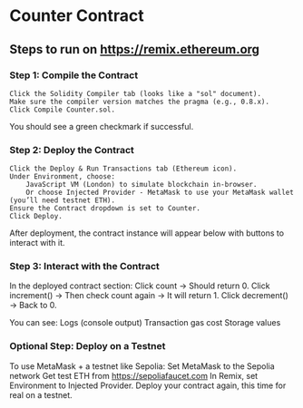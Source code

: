 # Counter Contract

## Steps to run on https://remix.ethereum.org

### Step 1: Compile the Contract
    Click the Solidity Compiler tab (looks like a "sol" document).
    Make sure the compiler version matches the pragma (e.g., 0.8.x).
    Click Compile Counter.sol.
You should see a green checkmark if successful.

### Step 2: Deploy the Contract
    Click the Deploy & Run Transactions tab (Ethereum icon).
    Under Environment, choose:
        JavaScript VM (London) to simulate blockchain in-browser.
        Or choose Injected Provider - MetaMask to use your MetaMask wallet (you’ll need testnet ETH).
    Ensure the Contract dropdown is set to Counter.
    Click Deploy.

After deployment, the contract instance will appear below with buttons to interact with it.

### Step 3: Interact with the Contract

In the deployed contract section:
    Click count → Should return 0.
    Click increment() → Then check count again → It will return 1.
    Click decrement() → Back to 0.

You can see:
    Logs (console output)
    Transaction gas cost
    Storage values


### Optional Step: Deploy on a Testnet

To use MetaMask + a testnet like Sepolia:
    Set MetaMask to the Sepolia network
    Get test ETH from https://sepoliafaucet.com
    In Remix, set Environment to Injected Provider.
    Deploy your contract again, this time for real on a testnet.
